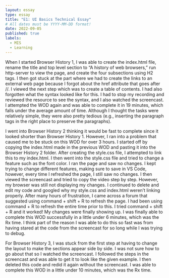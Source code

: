 ```yaml
---
layout: essay
type: essay
title: "E1: UI Basics Technical Essay"
# All dates must be YYYY-MM-DD format!
date: 2022-09-05
published: true
labels:
  - MIS
  - Learning
---
```


When I started Browser History 1, I was able to create the index.html file, rename the title and top level section to “A history of web browsers,” run http-server to view the page, and create the four subsections using H2 tags. I then got stuck at the part where we had to create the links to an external web page because I forgot about the href attribute that goes after /<a>/. I viewed the next step which was to create a table of contents. I had also forgotten what the syntax looked like for this. I had to stop my recording and reviewed the resource to see the syntax, and I also watched the screencast. I attempted the WOD again and was able to complete it in 19 minutes, which falls under the average amount of time. Although I thought the tasks were relatively simple, they were also pretty tedious (e.g., inserting the paragraph tags in the right place to preserve the paragraphs).

I went into Browser History 2 thinking it would be fast to complete since it looked shorter than Browser History 1. However, I ran into a problem that caused me to be stuck on this WOD for over 3 hours. I started off by copying the index.html made in the previous WOD and pasting it into the Browser History 2 folder. After creating the style.css file, I attempted to link this to my index.html. I then went into the style.css file and tried to change a feature such as the font color. I ran the page and saw no changes. I kept trying to change different features, making sure to save in VS Code, however, every time I refreshed the page, I still saw no changes. I then viewed the screencast and tried to copy the video step by step. However, my browser was still not displaying my changes. I continued to delete and edit my code and googled why my style.css and index.html weren’t linking properly. After many hours of frustration, I came across a forum that suggested using command + shift + R to refresh the page. I had been using command + R to refresh the entire time prior to this. I tried command + shift + R and it worked! My changes were finally showing up. I was finally able to complete this WOD successfully in a little under 6 minutes, which was the Rx time. I think part of the reason I was able to do this so fast was from having stared at the code from the screencast for so long while I was trying to debug.

For Browser History 3, I was stuck from the first step at having to change the layout to make the sections appear side by side. I was not sure how to go about that so I watched the screencast. I followed the steps in the screencast and was able to get it to look like the given example. I then deleted this code and redid it again without the screencast. I was able to complete this WOD in a little under 10 minutes, which was the Rx time.
